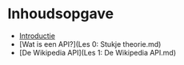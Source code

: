 # Inhoudsopgave

* [Introductie](README.md)
* [Wat is een API?](Les 0: Stukje theorie.md)
* [De Wikipedia API](Les 1: De Wikipedia API.md)
